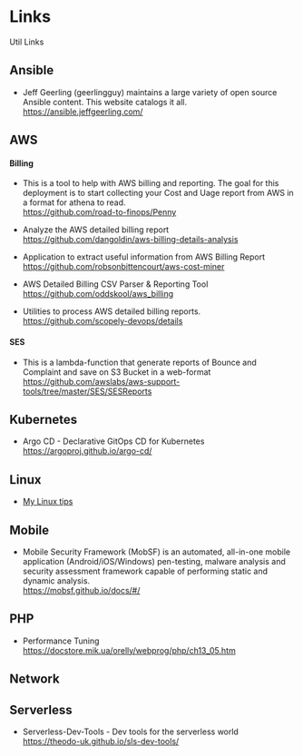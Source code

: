 # Links
Util Links


## Ansible
* Jeff Geerling (geerlingguy) maintains a large variety of open source Ansible content. This website catalogs it all.\
 https://ansible.jeffgeerling.com/

## AWS

#### Billing
* This is a tool to help with AWS billing and reporting. The goal for this deployment is to start collecting your Cost and Uage report from AWS in a format for athena to read.\
https://github.com/road-to-finops/Penny

* Analyze the AWS detailed billing report\
https://github.com/dangoldin/aws-billing-details-analysis

* Application to extract useful information from AWS Billing Report\
https://github.com/robsonbittencourt/aws-cost-miner

* AWS Detailed Billing CSV Parser & Reporting Tool\
https://github.com/oddskool/aws_billing

* Utilities to process AWS detailed billing reports.\
https://github.com/scopely-devops/details

#### SES
* This is a lambda-function that generate reports of Bounce and Complaint and save on S3 Bucket in a web-format\
 https://github.com/awslabs/aws-support-tools/tree/master/SES/SESReports

## Kubernetes
* Argo CD - Declarative GitOps CD for Kubernetes\
https://argoproj.github.io/argo-cd/


## Linux
* [My Linux tips](https://github.com/giam-forte/links/blob/master/linux_tips.md)

## Mobile
* Mobile Security Framework (MobSF) is an automated, all-in-one mobile application (Android/iOS/Windows) pen-testing, malware analysis and security assessment framework capable of performing static and dynamic analysis.\
https://mobsf.github.io/docs/#/

## PHP
* Performance Tuning\
https://docstore.mik.ua/orelly/webprog/php/ch13_05.htm

## Network

## Serverless

* Serverless-Dev-Tools - Dev tools for the serverless world\
https://theodo-uk.github.io/sls-dev-tools/

